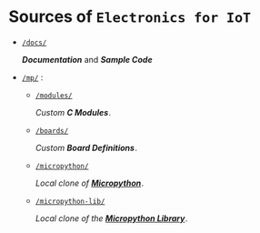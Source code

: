 
# Sources of `Electronics for IoT`

- [`/docs/`]

    ***Documentation*** and ***Sample Code***

- [`/mp/`] :

    * [`/modules/`]

        *Custom* ***C Modules*** *.*

    * [`/boards/`]

        *Custom* ***Board Definitions*** *.*

    * [`/micropython/`]

        *Local clone of* ***[Micropython]*** *.*

    * [`/micropython-lib/`]

        *Local clone of the* ***[Micropython Library]*** *.*


<!----------------------------------------------------------------------------->

[`/docs/`]: docs
[`/mp/`]: mp

[`/modules/`]: mp/modules
[`/boards/`]: mp/boards
[`/micropython/`]: mp/micropython
[`/micropython-lib/`]: mp/micropython-lib

[Micropython]: https://github.com/micropython/micropython
[Micropython Library]: https://github.com/micropython/micropython-lib

